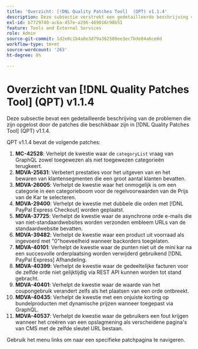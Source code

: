 ```yaml
---
title: 'Overzicht: [!DNL Quality Patches Tool]  (QPT) v1.1.4'
description: Deze subsectie verstrekt een gedetailleerde beschrijving van de kwesties die door de beschikbare flarden in  [!DNL Quality Patches Tool]  (QPT) v1.1.4 worden opgelost.
exl-id: b7729740-acba-457e-a296-469016c98b51
feature: Tools and External Services
role: Admin
source-git-commit: 1d2e0c1b4a8e3d79a362500ee3ec7bde84a6ce0d
workflow-type: tm+mt
source-wordcount: '263'
ht-degree: 0%

---
```


# Overzicht van [!DNL Quality Patches Tool] (QPT) v1.1.4

Deze subsectie bevat een gedetailleerde beschrijving van de problemen die zijn opgelost door de patches die beschikbaar zijn in [!DNL Quality Patches Tool] (QPT) v1.1.4.

QPT v1.1.4 bevat de volgende patches:

1. **MC-42528**: Verhelpt de kwestie waar de `categoryList` vraag van GraphQL zowel toegewezen als niet toegewezen categorieën terugkeert.
1. **MDVA-25631**: Verbetert prestaties voor het uitgeven van en het bewaren van klantensegmenten die een groot aantal klanten bevatten.
1. **MDVA-26005**: Verhelpt de kwestie waar het onmogelijk is om een categorie in een categorieboom voor de regelvoorwaarden van de Prijs van de Kar te selecteren.
1. **MDVA-29400**: Verhelpt de kwestie met dubbele die orden met [!DNL PayPal Express Checkout] worden geplaatst.
1. **MDVA-37725**: Verhelpt de kwestie waar de asynchrone orde e-mails die van niet-standaardwebsites worden verzonden embleem URLs van de standaardwebsite bevatten.
1. **MDVA-39482**: Verhelpt de kwestie waar een product uit voorraad als ingevoerd met &quot;0&quot;hoeveelheid wanneer backorders toegelaten.
1. **MDVA-40101**: Verhelpt de kwestie waar de punten niet uit de mini kar na een succesvolle orderplaatsing worden verwijderd gebruikend [!DNL PayPal Express] Afhandeling.
1. **MDVA-40399**: Verhelpt de kwestie waar de gedeeltelijke facturen voor de zelfde orde niet gelijktijdig via REST API kunnen worden tot stand gebracht.
1. **MDVA-40401**: Verhelpt de kwestie waar de waarde van het coupongebruik verandert zelfs als het plaatsen van een orde ontbreekt.
1. **MDVA-40435**: Verhelpt de kwestie met een onjuiste korting op bundelproducten met dynamische prijzen wanneer toegepast via GraphQL.
1. **MDVA-40537**: Verhelpt de kwestie waar de gebruikers een fout krijgen wanneer het creëren van een opslagmening als verscheidene pagina&#39;s van CMS met de zelfde sleutel URL bestaan.

Gebruik het menu links om naar een specifieke patchpagina te navigeren.
